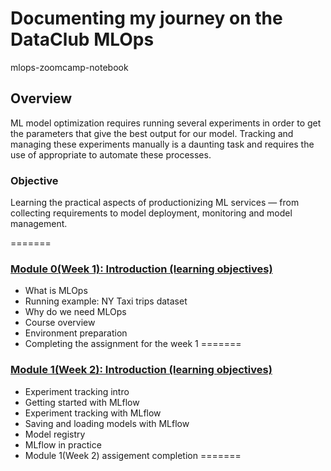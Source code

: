 # Documenting my journey on the DataClub MLOps
mlops-zoomcamp-notebook


## Overview
ML model optimization requires running several experiments in order to get the parameters that give the best output for our model.
Tracking and managing these experiments manually is a daunting task and requires the use of appropriate to automate these processes.

### Objective
Learning the practical aspects of productionizing ML services — from collecting requirements to model deployment, monitoring and model management.

=======
### [Module 0(Week 1): Introduction (learning objectives)](https://github.com/baldcodr/mlops-zoomcamp-notebook/blob/main/module-00)
* What is MLOps
* Running example: NY Taxi trips dataset
* Why do we need MLOps
* Course overview
* Environment preparation
* Completing the assignment for the week 1
=======
### [Module 1(Week 2): Introduction (learning objectives)](https://github.com/baldcodr/mlops-zoomcamp-notebook/blob/main/module-01)
* Experiment tracking intro
* Getting started with MLflow
* Experiment tracking with MLflow
* Saving and loading models with MLflow
* Model registry
* MLflow in practice
* Module 1(Week 2) assigement completion
=======